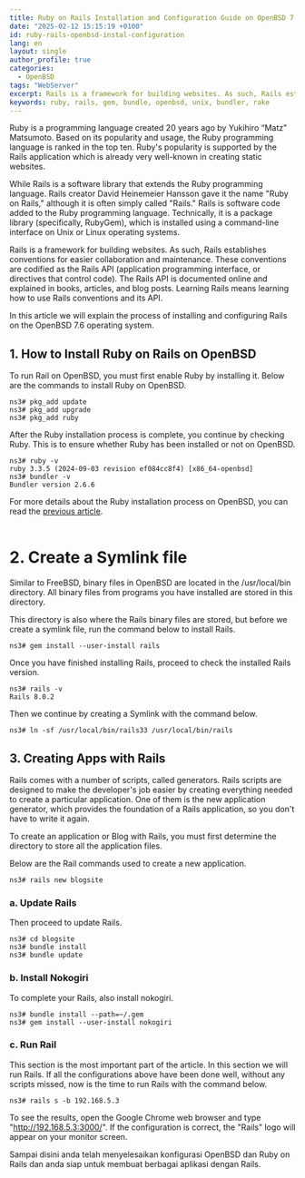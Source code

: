 ```yaml
---
title: Ruby on Rails Installation and Configuration Guide on OpenBSD 7.6
date: "2025-02-12 15:15:19 +0100"
id: ruby-rails-openbsd-instal-configuration
lang: en
layout: single
author_profile: true
categories:
  - OpenBSD
tags: "WebServer"
excerpt: Rails is a framework for building websites. As such, Rails establishes conventions for easier collaboration and maintenance
keywords: ruby, rails, gem, bundle, openbsd, unix, bundler, rake
---
```


Ruby is a programming language created 20 years ago by Yukihiro “Matz” Matsumoto. Based on its popularity and usage, the Ruby programming language is ranked in the top ten. Ruby's popularity is supported by the Rails application which is already very well-known in creating static websites.

While Rails is a software library that extends the Ruby programming language. Rails creator David Heinemeier Hansson gave it the name "Ruby on Rails," although it is often simply called "Rails." Rails is software code added to the Ruby programming language. Technically, it is a package library (specifically, RubyGem), which is installed using a command-line interface on Unix or Linux operating systems.

Rails is a framework for building websites. As such, Rails establishes conventions for easier collaboration and maintenance. These conventions are codified as the Rails API (application programming interface, or directives that control code). The Rails API is documented online and explained in books, articles, and blog posts. Learning Rails means learning how to use Rails conventions and its API.

In this article we will explain the process of installing and configuring Rails on the OpenBSD 7.6 operating system.

## 1. How to Install Ruby on Rails on OpenBSD
To run Rail on OpenBSD, you must first enable Ruby by installing it. Below are the commands to install Ruby on OpenBSD.

```
ns3# pkg_add update
ns3# pkg_add upgrade
ns3# pkg_add ruby
```

After the Ruby installation process is complete, you continue by checking Ruby. This is to ensure whether Ruby has been installed or not on OpenBSD.

```
ns3# ruby -v
ruby 3.3.5 (2024-09-03 revision ef084cc8f4) [x86_64-openbsd]
ns3# bundler -v
Bundler version 2.6.6
```
For more details about the Ruby installation process on OpenBSD, you can read the [previous article](https://penaadventure.com/en/freebsd/2025/02/11/ruby-installation-openbsd-path-home/).<br><br/>
# 2. Create a Symlink file
Similar to FreeBSD, binary files in OpenBSD are located in the /usr/local/bin directory. All binary files from programs you have installed are stored in this directory.

This directory is also where the Rails binary files are stored, but before we create a symlink file, run the command below to install Rails.

```
ns3# gem install --user-install rails
```

Once you have finished installing Rails, proceed to check the installed Rails version.

```
ns3# rails -v
Rails 8.0.2
```

Then we continue by creating a Symlink with the command below.

```
ns3# ln -sf /usr/local/bin/rails33 /usr/local/bin/rails
```

## 3. Creating Apps with Rails
Rails comes with a number of scripts, called generators. Rails scripts are designed to make the developer's job easier by creating everything needed to create a particular application. One of them is the new application generator, which provides the foundation of a Rails application, so you don't have to write it again.

To create an application or Blog with Rails, you must first determine the directory to store all the application files.

Below are the Rail commands used to create a new application.

```
ns3# rails new blogsite
```

### a. Update Rails
Then proceed to update Rails.

```
ns3# cd blogsite
ns3# bundle install
ns3# bundle update
```

### b. Install Nokogiri
To complete your Rails, also install nokogiri.

```
ns3# bundle install --path=~/.gem
ns3# gem install --user-install nokogiri
```

### c. Run Rail
This section is the most important part of the article. In this section we will run Rails. If all the configurations above have been done well, without any scripts missed, now is the time to run Rails with the command below.

```
ns3# rails s -b 192.168.5.3
```

To see the results, open the Google Chrome web browser and type "http://192.168.5.3:3000/". If the configuration is correct, the "Rails" logo will appear on your monitor screen.

Sampai disini anda telah menyelesaikan konfigurasi OpenBSD dan Ruby on Rails dan anda siap untuk membuat berbagai aplikasi dengan Rails.

